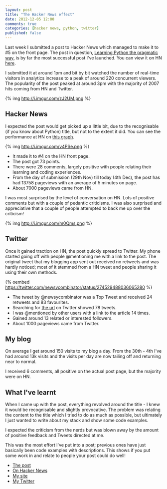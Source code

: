 ```yaml
---
layout: post
title: "The Hacker News effect"
date: 2012-12-05 12:00
comments: true
categories: [hacker news, python, twitter]
published: false
---
```

Last week I submitted a post to Hacker News which managed to make it to #5 on the front page.  The post in question, [Learning Python the pragmatic way](http://blog.jmoz.co.uk/learning-python-the-pragmatic-way), is by far the most successful post I've launched.  You can view it on HN [here](http://news.ycombinator.com/item?id=4853019).

I submitted it at around 1pm and bit by bit watched the number of real-time visitors in analytics increase to a peak of around 220 concurrent viewers.  The popularity of the post peaked at around 3pm with the majority of 2007 hits coming from HN and Twitter.

{% img http://i.imgur.com/zJ2UM.png %}

## Hacker News

I expected the post would get picked up a little bit, due to the recognisable (if you know about Python) title, but not to the extent it did.  You can see the performance at HN on [this graph](http://hnrankings.info/4853019/).

{% img http://i.imgur.com/v4PSe.png %}

- It made it to #4 on the HN front page.
- The post got 73 points.
- There were 28 comments, largely positive with people relating their learning and coding experiences.
- From the day of submission (29th Nov) till today (4th Dec), the post has had 13758 pageviews with an average of 5 minutes on page.
- About 7000 pageviews came from HN.

I was most surprised by the level of conversation on HN.  Lots of positive comments but with a couple of pedantic criticisms.  I was also surprised and appreciative that a couple of people attempted to back me up over the criticism!

{% img http://i.imgur.com/m0Qms.png %}

## Twitter

Once it gained traction on HN, the post quickly spread to Twitter.  My phone started going off with people @mentioning me with a link to the post.  The original tweet that my blogging app sent out received no retweets and was hardly noticed; most of it stemmed from a HN tweet and people sharing it using their own methods.
 
{% oembed https://twitter.com/newsycombinator/status/274529488036065280 %}

- The tweet by @newsycombinator was a Top Tweet and received 24 retweets and 83 favourites.
- Searching for [the url](https://twitter.com/search/realtime?q=http%3A%2F%2Fblog.jmoz.co.uk%2Flearning-python-the-pragmatic-way&src=typd) on Twitter showed 78 tweets.
- I was @mentioned by other users with a link to the article 14 times.
- Gained around 13 related or interested followers.
- About 1000 pageviews came from Twitter.

## My blog

On average I get around 150 visits to my blog a day.  From the 30th - 4th I've had around 13k visits and the visits per day are now tailing off and returning near to normal.

I received 6 comments, all positive on the actual post page, but the majority were on HN.

## What I've learnt

When I came up with the post, everything revolved around the title - I knew it would be recognisable and slightly provocative.  The problem was relating the content to the title which I tried to do as much as possible, but ultimately I just wanted to write about my stack and show some code examples.

I expected the criticism from the nerds but was blown away by the amount of positive feedback and Tweets directed at me.

This was the most effort I've put into a post; previous ones have just basically been code examples with descriptions.  This shows if you put some work in and relate to people your post could do well!

- [The post](http://blog.jmoz.co.uk/learning-python-the-pragmatic-way)
- [On Hacker News](http://news.ycombinator.com/item?id=4853019)
- [My site](http://jmoz.co.uk)
- [My Twitter](https://twitter.com/jwmoz)